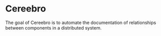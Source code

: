 # Cereebro
The goal of Cereebro is to automate the documentation of relationships between components in a distributed system.
